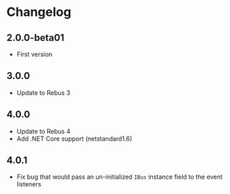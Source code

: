 # Changelog

## 2.0.0-beta01

* First version

## 3.0.0

* Update to Rebus 3

## 4.0.0

* Update to Rebus 4
* Add .NET Core support (netstandard1.6)

## 4.0.1

* Fix bug that would pass an un-initialized `IBus` instance field to the event listeners